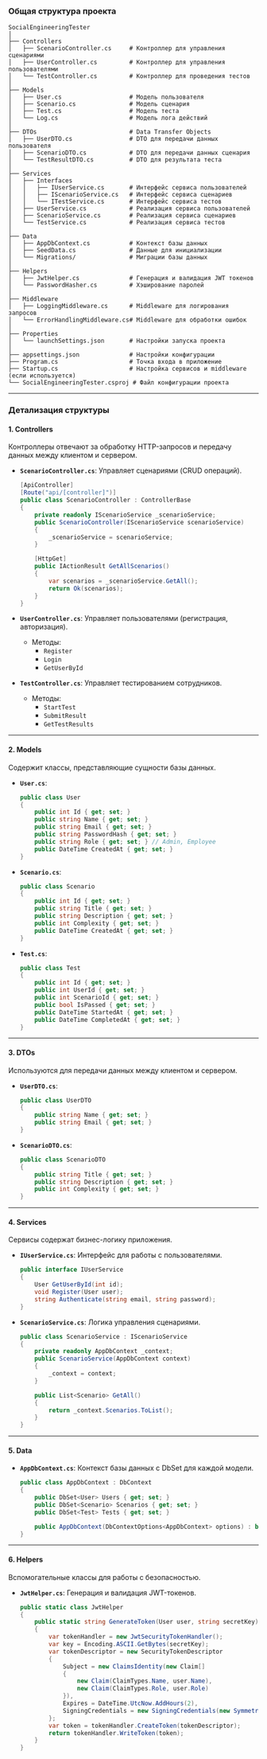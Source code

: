 ### Общая структура проекта

```
SocialEngineeringTester
│
├── Controllers
│   ├── ScenarioController.cs     # Контроллер для управления сценариями
│   ├── UserController.cs         # Контроллер для управления пользователями
│   └── TestController.cs         # Контроллер для проведения тестов
│
├── Models
│   ├── User.cs                   # Модель пользователя
│   ├── Scenario.cs               # Модель сценария
│   ├── Test.cs                   # Модель теста
│   └── Log.cs                    # Модель лога действий
│
├── DTOs                          # Data Transfer Objects
│   ├── UserDTO.cs                # DTO для передачи данных пользователя
│   ├── ScenarioDTO.cs            # DTO для передачи данных сценария
│   └── TestResultDTO.cs          # DTO для результата теста
│
├── Services
│   ├── Interfaces
│   │   ├── IUserService.cs       # Интерфейс сервиса пользователей
│   │   ├── IScenarioService.cs   # Интерфейс сервиса сценариев
│   │   └── ITestService.cs       # Интерфейс сервиса тестов
│   ├── UserService.cs            # Реализация сервиса пользователей
│   ├── ScenarioService.cs        # Реализация сервиса сценариев
│   └── TestService.cs            # Реализация сервиса тестов
│
├── Data
│   ├── AppDbContext.cs           # Контекст базы данных
│   ├── SeedData.cs               # Данные для инициализации
│   └── Migrations/               # Миграции базы данных
│
├── Helpers
│   ├── JwtHelper.cs              # Генерация и валидация JWT токенов
│   └── PasswordHasher.cs         # Хэширование паролей
│
├── Middleware
│   ├── LoggingMiddleware.cs      # Middleware для логирования запросов
│   └── ErrorHandlingMiddleware.cs# Middleware для обработки ошибок
│
├── Properties
│   └── launchSettings.json       # Настройки запуска проекта
│
├── appsettings.json              # Настройки конфигурации
├── Program.cs                    # Точка входа в приложение
├── Startup.cs                    # Настройка сервисов и middleware (если используется)
└── SocialEngineeringTester.csproj # Файл конфигурации проекта
```

---

### Детализация структуры

#### 1. **Controllers**
Контроллеры отвечают за обработку HTTP-запросов и передачу данных между клиентом и сервером.

- **`ScenarioController.cs`**:
  Управляет сценариями (CRUD операций).
  ```csharp
  [ApiController]
  [Route("api/[controller]")]
  public class ScenarioController : ControllerBase
  {
      private readonly IScenarioService _scenarioService;
      public ScenarioController(IScenarioService scenarioService)
      {
          _scenarioService = scenarioService;
      }

      [HttpGet]
      public IActionResult GetAllScenarios()
      {
          var scenarios = _scenarioService.GetAll();
          return Ok(scenarios);
      }
  }
  ```

- **`UserController.cs`**:
  Управляет пользователями (регистрация, авторизация).
  - Методы:
    - `Register`
    - `Login`
    - `GetUserById`

- **`TestController.cs`**:
  Управляет тестированием сотрудников.
  - Методы:
    - `StartTest`
    - `SubmitResult`
    - `GetTestResults`

---

#### 2. **Models**
Содержит классы, представляющие сущности базы данных.

- **`User.cs`**:
  ```csharp
  public class User
  {
      public int Id { get; set; }
      public string Name { get; set; }
      public string Email { get; set; }
      public string PasswordHash { get; set; }
      public string Role { get; set; } // Admin, Employee
      public DateTime CreatedAt { get; set; }
  }
  ```

- **`Scenario.cs`**:
  ```csharp
  public class Scenario
  {
      public int Id { get; set; }
      public string Title { get; set; }
      public string Description { get; set; }
      public int Complexity { get; set; }
      public DateTime CreatedAt { get; set; }
  }
  ```

- **`Test.cs`**:
  ```csharp
  public class Test
  {
      public int Id { get; set; }
      public int UserId { get; set; }
      public int ScenarioId { get; set; }
      public bool IsPassed { get; set; }
      public DateTime StartedAt { get; set; }
      public DateTime CompletedAt { get; set; }
  }
  ```

---

#### 3. **DTOs**
Используются для передачи данных между клиентом и сервером.

- **`UserDTO.cs`**:
  ```csharp
  public class UserDTO
  {
      public string Name { get; set; }
      public string Email { get; set; }
  }
  ```

- **`ScenarioDTO.cs`**:
  ```csharp
  public class ScenarioDTO
  {
      public string Title { get; set; }
      public string Description { get; set; }
      public int Complexity { get; set; }
  }
  ```

---

#### 4. **Services**
Сервисы содержат бизнес-логику приложения.

- **`IUserService.cs`**:
  Интерфейс для работы с пользователями.
  ```csharp
  public interface IUserService
  {
      User GetUserById(int id);
      void Register(User user);
      string Authenticate(string email, string password);
  }
  ```

- **`ScenarioService.cs`**:
  Логика управления сценариями.
  ```csharp
  public class ScenarioService : IScenarioService
  {
      private readonly AppDbContext _context;
      public ScenarioService(AppDbContext context)
      {
          _context = context;
      }

      public List<Scenario> GetAll()
      {
          return _context.Scenarios.ToList();
      }
  }
  ```

---

#### 5. **Data**
- **`AppDbContext.cs`**:
  Контекст базы данных с DbSet для каждой модели.
  ```csharp
  public class AppDbContext : DbContext
  {
      public DbSet<User> Users { get; set; }
      public DbSet<Scenario> Scenarios { get; set; }
      public DbSet<Test> Tests { get; set; }

      public AppDbContext(DbContextOptions<AppDbContext> options) : base(options) { }
  }
  ```

---

#### 6. **Helpers**
Вспомогательные классы для работы с безопасностью.

- **`JwtHelper.cs`**:
  Генерация и валидация JWT-токенов.
  ```csharp
  public static class JwtHelper
  {
      public static string GenerateToken(User user, string secretKey)
      {
          var tokenHandler = new JwtSecurityTokenHandler();
          var key = Encoding.ASCII.GetBytes(secretKey);
          var tokenDescriptor = new SecurityTokenDescriptor
          {
              Subject = new ClaimsIdentity(new Claim[]
              {
                  new Claim(ClaimTypes.Name, user.Name),
                  new Claim(ClaimTypes.Role, user.Role)
              }),
              Expires = DateTime.UtcNow.AddHours(2),
              SigningCredentials = new SigningCredentials(new SymmetricSecurityKey(key), SecurityAlgorithms.HmacSha256Signature)
          };
          var token = tokenHandler.CreateToken(tokenDescriptor);
          return tokenHandler.WriteToken(token);
      }
  }
  ```
